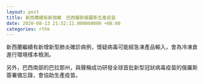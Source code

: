 ```yaml
---
layout: post
title: 新西蘭續有新個案　巴西擬助俄羅斯生產疫苗
date: 2020-08-13 21:52:11.000000000 +08:00
categories: rthk
---
```


新西蘭繼續有新增新型肺炎確診病例，懷疑病毒可能經急凍產品輸入，會為冷凍倉進行環境樣本檢測。

另外，巴西南部的巴拉那州，與聲稱成功研發全球首批新型冠狀病毒疫苗的俄羅斯簽署備忘錄，會協助生產疫苗。
